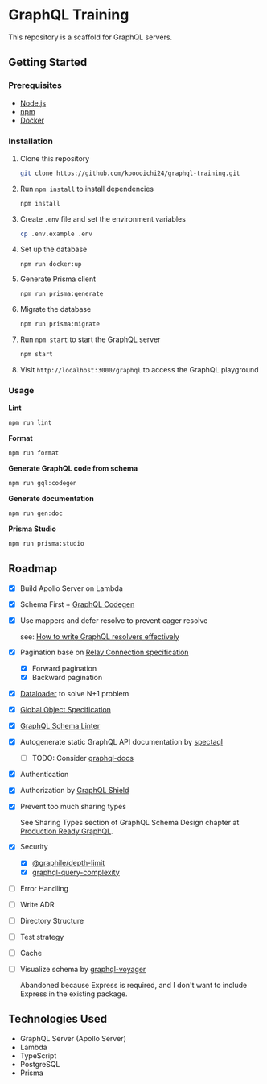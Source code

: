 # GraphQL Training

This repository is a scaffold for GraphQL servers.

## Getting Started

### Prerequisites

- [Node.js](https://nodejs.org/en/download)
- [npm](https://www.npmjs.com/)
- [Docker](https://docs.docker.com/engine/install/)

### Installation

1. Clone this repository

    ```sh
    git clone https://github.com/kooooichi24/graphql-training.git
    ```

2. Run `npm install` to install dependencies

    ```sh
    npm install
    ```

3. Create `.env` file and set the environment variables

    ```sh
    cp .env.example .env
    ```

4. Set up the database

    ```sh
    npm run docker:up
    ```

5. Generate Prisma client

    ```sh
    npm run prisma:generate
    ```

6. Migrate the database

    ```sh
    npm run prisma:migrate
    ```

7. Run `npm start` to start the GraphQL server

    ```sh
    npm start
    ```

8. Visit `http://localhost:3000/graphql` to access the GraphQL playground

### Usage

**Lint**
```sh
npm run lint
```

**Format**
```sh
npm run format
```

**Generate GraphQL code from schema**
```sh
npm run gql:codegen
```

**Generate documentation**
```sh
npm run gen:doc
```

**Prisma Studio**
```sh
npm run prisma:studio
```

## Roadmap

- [x] Build Apollo Server on Lambda
- [x] Schema First + [GraphQL Codegen](https://the-guild.dev/graphql/codegen)
- [x] Use mappers and defer resolve to prevent eager resolve
  
  see: [How to write GraphQL resolvers effectively](https://the-guild.dev/graphql/hive/blog/how-to-write-graphql-resolvers-effectively)

- [x] Pagination base on [Relay Connection specification](https://relay.dev/graphql/connections.htm)
  - [x] Forward pagination
  - [x] Backward pagination
- [x] [Dataloader](https://github.com/graphql/dataloader) to solve N+1 problem
- [x] [Global Object Specification](https://relay.dev/graphql/objectidentification.htm)
- [x] [GraphQL Schema Linter](https://the-guild.dev/graphql/eslint/docs)
- [x] Autogenerate static GraphQL API documentation by [spectaql](https://github.com/anvilco/spectaql)
  - [ ] TODO: Consider [graphql-docs](https://github.com/brettchalupa/graphql-docs)
- [x] Authentication
- [x] Authorization by [GraphQL Shield](https://the-guild.dev/graphql/shield)
- [x] Prevent too much sharing types

  See Sharing Types section of GraphQL Schema Design chapter at [Production Ready GraphQL](https://book.productionreadygraphql.com/).

- [x] Security
  - [x] [@graphile/depth-limit](https://github.com/graphile/depth-limit)
  - [x] [graphql-query-complexity](https://github.com/slicknode/graphql-query-complexity)
- [ ] Error Handling
- [ ] Write ADR
- [ ] Directory Structure
- [ ] Test strategy
- [ ] Cache
- [ ] Visualize schema by [graphql-voyager](https://github.com/graphql-kit/graphql-voyager)

  Abandoned because Express is required, and I don't want to include Express in the existing package.

## Technologies Used

- GraphQL Server (Apollo Server)
- Lambda
- TypeScript
- PostgreSQL
- Prisma
